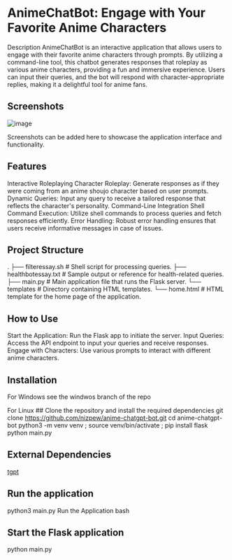 #  AnimeChatBot: Engage with Your Favorite Anime Characters
Description
AnimeChatBot is an interactive application that allows users to engage with their favorite anime characters through prompts. By utilizing a command-line tool, this chatbot generates responses that roleplay as various anime characters, providing a fun and immersive experience. Users can input their queries, and the bot will respond with character-appropriate replies, making it a delightful tool for anime fans.


## Screenshots
![image](https://github.com/user-attachments/assets/c1947898-0ed8-4a9d-b5b0-66ec86412691)

Screenshots can be added here to showcase the application interface and functionality.




##  Features
Interactive Roleplaying
Character Roleplay: Generate responses as if they were coming from an anime shoujo character based on user prompts.
Dynamic Queries: Input any query to receive a tailored response that reflects the character's personality.
Command-Line Integration
Shell Command Execution: Utilize shell commands to process queries and fetch responses efficiently.
Error Handling: Robust error handling ensures that users receive informative messages in case of issues.

## Project Structure

.
├── filteressay.sh         # Shell script for processing queries.
├── healthbotessay.txt     # Sample output or reference for health-related queries.
├── main.py                # Main application file that runs the Flask server.
└── templates              # Directory containing HTML templates.
    └── home.html          # HTML template for the home page of the application.
## How to Use
Start the Application: Run the Flask app to initiate the server.
Input Queries: Access the API endpoint to input your queries and receive responses.
Engage with Characters: Use various prompts to interact with different anime characters.

## Installation
For Windows
    see the windwos branch of the repo
    
For Linux
    ## Clone the repository and install the required dependencies
    git clone https://github.com/nizpew/anime-chatgpt-bot.git
    cd anime-chatgpt-bot
    python3 -m venv venv ; source venv/bin/activate ; pip install flask
    python main.py
    
## External Dependencies
[tgpt](https://github.com/aandrew-me/tgpt)


## Run the application
python3 main.py
Run the Application
bash

## Start the Flask application
python main.py
